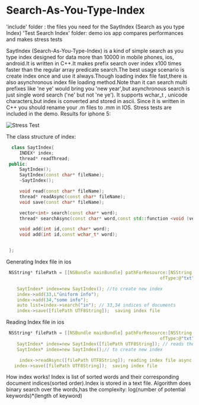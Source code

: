 Search-As-You-Type-Index 
========================
 'include' folder : the files you need for the SaytIndex (Search as you type Index)
 'Test Search Index' folder: demo ios app compares performances and makes stress tests

 SaytIndex (Search-As-You-Type-Index) is a kind of simple search as you type index designed for data more than 10000 in mobile phones, ios, android.It is written in C++.It makes prefix search over index x100 times faster than the regular array predicate search.The best usage scenario is create index once and use it always.Though loading index file fast,there is also asynchronous index file loading method.Note than it can search multi prefixes like 'ne ye' would bring you 'new year',but asynchronous search is just single word search ('ne' but not 'ne ye'). It supports wchar_t , unicode characters,but index is converted and stored in ascii. Since it is written in C++ you should rename your .m files to .mm in IOS. Stress tests are included in the demo. Results for iphone 5:

![Stress Test](http://data.bloggif.com/distant/user/store/3/6/2/0/5fbdd5630193e52dead6957d912b0263.gif)


 The class structure of index:
```c++
  class SaytIndex{
     INDEX* index;
     thread* readThread;
 public:
     SaytIndex();
     SaytIndex(const char* fileName);
     ~SaytIndex();

     void read(const char* fileName);
     thread* readAsync(const char* fileName);
     void save(const char* fileName);

     vector<int> search(const char* word);
     thread* searchAsync(const char* word,const std::function <void (vector<int>)>& f,bool* isFinished);

     void add(int id,const char* word);
     void add(int id,const wchar_t* word);


 }; 
 ```
 Generating Index file in ios
```c++
 NSString* filePath = [[NSBundle mainBundle] pathForResource:[NSString stringWithFormat:@"%s" , "index"]
                                                          ofType:@"txt"];

    SaytIndex* index=new SaytIndex(); //to create new index
    index->add(33,L"üniform ïnfo");
    index->add(34,"some info");
    auto list=index->search("in"); // 33,34 indices of documents
    index->save([filePath UTF8String]);  saving index file
```
 Reading Index file in ios
```c++
 NSString* filePath = [[NSBundle mainBundle] pathForResource:[NSString stringWithFormat:@"%s" , "index"]
                                                          ofType:@"txt"];
    SaytIndex* index=new SaytIndex([filePath UTF8String]); // reads the index in filePath
    SaytIndex* index=new SaytIndex();// to create new index

     index->readAsync([filePath UTF8String]); reading index file async
   index->save([filePath UTF8String]);  saving index file
```
 How index works! Index is list of sorted words and their corresponding document indices(sorted order).Index is stored in a text file. Algorithm does binary search over the words,has the complexity: log(number of potential keywords)*(length of keyword)